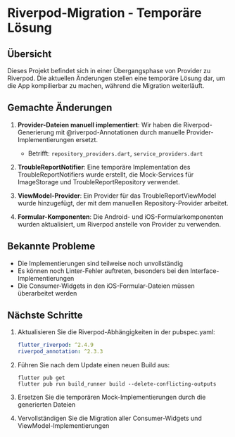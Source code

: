 # Riverpod-Migration - Temporäre Lösung

## Übersicht

Dieses Projekt befindet sich in einer Übergangsphase von Provider zu Riverpod. Die aktuellen Änderungen stellen eine temporäre Lösung dar, um die App kompilierbar zu machen, während die Migration weiterläuft.

## Gemachte Änderungen

1. **Provider-Dateien manuell implementiert**: Wir haben die Riverpod-Generierung mit @riverpod-Annotationen durch manuelle Provider-Implementierungen ersetzt.
   - Betrifft: `repository_providers.dart`, `service_providers.dart`

2. **TroubleReportNotifier**: Eine temporäre Implementation des TroubleReportNotifiers wurde erstellt, die Mock-Services für ImageStorage und TroubleReportRepository verwendet.

3. **ViewModel-Provider**: Ein Provider für das TroubleReportViewModel wurde hinzugefügt, der mit dem manuellen Repository-Provider arbeitet.

4. **Formular-Komponenten**: Die Android- und iOS-Formularkomponenten wurden aktualisiert, um Riverpod anstelle von Provider zu verwenden.

## Bekannte Probleme

- Die Implementierungen sind teilweise noch unvollständig
- Es können noch Linter-Fehler auftreten, besonders bei den Interface-Implementierungen
- Die Consumer-Widgets in den iOS-Formular-Dateien müssen überarbeitet werden

## Nächste Schritte

1. Aktualisieren Sie die Riverpod-Abhängigkeiten in der pubspec.yaml:
   ```yaml
   flutter_riverpod: ^2.4.9
   riverpod_annotation: ^2.3.3
   ```

2. Führen Sie nach dem Update einen neuen Build aus:
   ```
   flutter pub get
   flutter pub run build_runner build --delete-conflicting-outputs
   ```

3. Ersetzen Sie die temporären Mock-Implementierungen durch die generierten Dateien

4. Vervollständigen Sie die Migration aller Consumer-Widgets und ViewModel-Implementierungen 